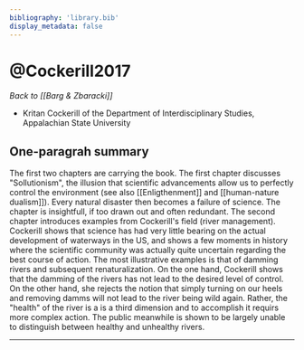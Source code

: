 ```yaml
---
bibliography: 'library.bib'
display_metadata: false
---
```


# @Cockerill2017

_Back to [[Barg & Zbaracki]]_

* Kritan Cockerill of the Department of Interdisciplinary Studies, Appalachian State University

## One-paragrah summary

The first two chapters are carrying the book. The first chapter discusses "Sollutionism", the illusion that scientific advancements allow us to perfectly control the environment (see also [[Enligthenment]] and [[human-nature dualism]]). Every natural disaster then becomes a failure of science. The chapter is insightfull, if too drawn out and often redundant. The second chapter introduces examples from Cockerill's field (river management). Cockerill shows that science has had very little bearing on the actual development of waterways in the US, and shows a few moments in history where the scientific community was actually quite uncertain regarding the best course of action. The most illustrative examples is that of damming rivers and subsequent renaturalization. On the one hand, Cockerill shows that the damming of the rivers has not lead to the desired level of control. On the other hand, she rejects the notion that simply turning on our heels and removing damms will not lead to the river being wild again. Rather, the "health" of the river is a is a third dimension and to accomplish it requirs more complex action. The public meanwhile is shown to be largely unable to distinguish between healthy and unhealthy rivers.

---